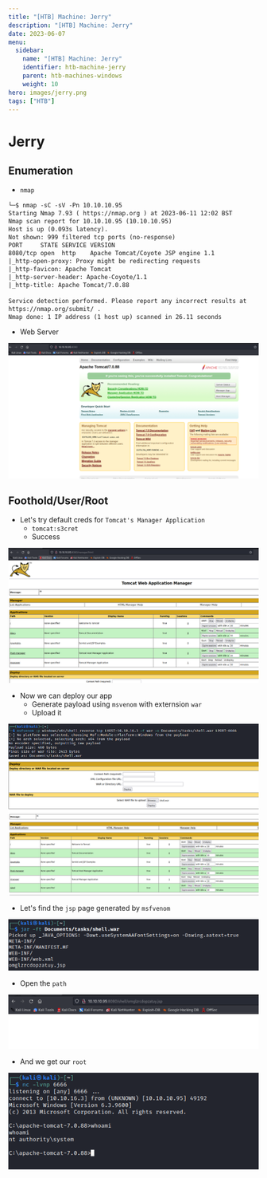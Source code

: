 ```yaml
---
title: "[HTB] Machine: Jerry"
description: "[HTB] Machine: Jerry"
date: 2023-06-07
menu:
  sidebar:
    name: "[HTB] Machine: Jerry"
    identifier: htb-machine-jerry
    parent: htb-machines-windows
    weight: 10
hero: images/jerry.png
tags: ["HTB"]
---
```


# Jerry
## Enumeration
- `nmap`
```
└─$ nmap -sC -sV -Pn 10.10.10.95
Starting Nmap 7.93 ( https://nmap.org ) at 2023-06-11 12:02 BST
Nmap scan report for 10.10.10.95 (10.10.10.95)
Host is up (0.093s latency).
Not shown: 999 filtered tcp ports (no-response)
PORT     STATE SERVICE VERSION
8080/tcp open  http    Apache Tomcat/Coyote JSP engine 1.1
|_http-open-proxy: Proxy might be redirecting requests
|_http-favicon: Apache Tomcat
|_http-server-header: Apache-Coyote/1.1
|_http-title: Apache Tomcat/7.0.88

Service detection performed. Please report any incorrect results at https://nmap.org/submit/ .
Nmap done: 1 IP address (1 host up) scanned in 26.11 seconds
```
- Web Server

![](./images/1.png)

## Foothold/User/Root
- Let's try default creds for `Tomcat's Manager Application`
  - `tomcat:s3cret`
  - Success

![](./images/2.png)

- Now we can deploy our app
  - Generate payload using `msvenom` with externsion `war`
  - Upload it

![](./images/3.png)
![](./images/4.png)
![](./images/5.png)

- Let's find the `jsp` page generated by `msfvenom`

![](./images/6.png)

- Open the `path`

![](./images/7.png)

- And we get our `root`

![](./images/8.png)
